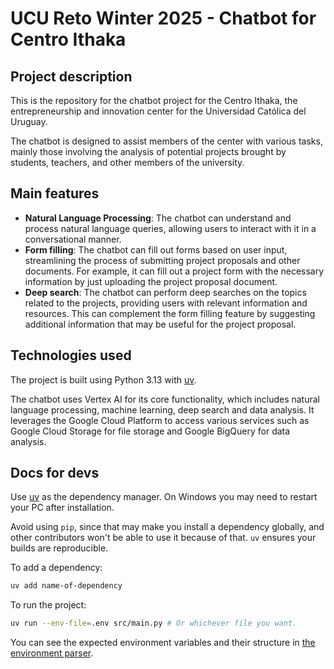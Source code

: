 # UCU Reto Winter 2025 - Chatbot for Centro Ithaka

## Project description
This is the repository for the chatbot project for the Centro Ithaka, the
entrepreneurship and innovation center for the Universidad Católica del Uruguay.

The chatbot is designed to assist members of the center with various tasks,
mainly those involving the analysis of potential projects brought by students,
teachers, and other members of the university.

## Main features
- **Natural Language Processing**: The chatbot can understand and process
  natural language queries, allowing users to interact with it in a conversational
  manner.
- **Form filling**: The chatbot can fill out forms based on user input,
  streamlining the process of submitting project proposals and other documents. For
  example, it can fill out a project form with the necessary information by just
  uploading the project proposal document.
- **Deep search**: The chatbot can perform deep searches on the topics related
  to the projects, providing users with relevant information and resources. This
  can complement the form filling feature by suggesting additional information
  that may be useful for the project proposal.

## Technologies used
The project is built using Python 3.13 with [uv](https://docs.astral.sh/uv/).

The chatbot uses Vertex AI for its core functionality, which includes
natural language processing, machine learning, deep search and data analysis.
It leverages the Google Cloud Platform to access various services such as
Google Cloud Storage for file storage and Google BigQuery for data analysis.

## Docs for devs
Use [uv](https://docs.astral.sh/uv/getting-started/installation/#__tabbed_1_1)
as the dependency manager. On Windows you may need to restart your PC after
installation.

Avoid using `pip`, since that may make you install a dependency globally, and
other contributors won't be able to use it because of that. `uv` ensures your
builds are reproducible.

To add a dependency:

```bash
uv add name-of-dependency
```

To run the project:

```bash
uv run --env-file=.env src/main.py # Or whichever file you want.
```

You can see the expected environment variables and their structure in
[the environment parser](./src/env.py).

